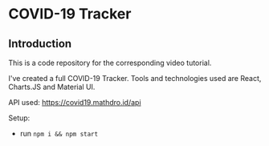 # COVID-19 Tracker


## Introduction
This is a code repository for the corresponding video tutorial. 

I've created a full COVID-19 Tracker. Tools and technologies used are React, Charts.JS and Material UI.

API used: https://covid19.mathdro.id/api

Setup:
- run ```npm i && npm start```
